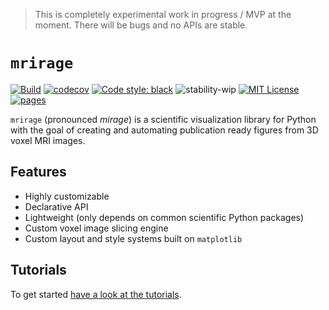 > This is completely experimental work in progress / MVP at the moment. There will be bugs and no APIs are stable.

# `mrirage`

[![Build](https://github.com/cmi-dair/mrirage/actions/workflows/test.yml/badge.svg?branch=master)](https://github.com/cmi-dair/mrirage/actions/workflows/test.yml?query=branch%3Amaster)
[![codecov](https://codecov.io/gh/cmi-dair/mrirage/branch/master/graph/badge.svg?token=22HWWFWPW5)](https://codecov.io/gh/cmi-dair/mrirage)
[![Code style: black](https://img.shields.io/badge/code%20style-black-000000.svg)](https://github.com/psf/black)
![stability-wip](https://img.shields.io/badge/stability-work_in_progress-lightgrey.svg)
[![MIT License](https://img.shields.io/badge/license-MIT-blue.svg)](https://github.com/cmi-dair/mrirage/blob/master/LICENSE)
[![pages](https://img.shields.io/badge/api-docs-blue)](https://cmi-dair.github.io/mrirage)

`mrirage` (pronounced _mirage_) is a scientific visualization library for Python
with the goal of creating and automating publication ready figures from 3D voxel MRI images.

## Features

- Highly customizable
- Declarative API
- Lightweight (only depends on common scientific Python packages)
- Custom voxel image slicing engine
- Custom layout and style systems built on `matplotlib`

## Tutorials

To get started [have a look at the tutorials](examples/README.md).
